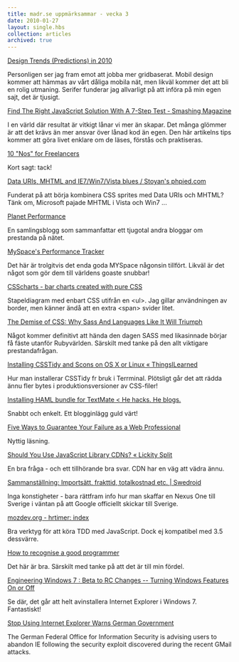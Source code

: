 ```yaml
---
title: madr.se uppmärksammar - vecka 3
date: 2010-01-27
layout: single.hbs
collection: articles
archived: true
---
```

[Design Trends (Predictions) in
2010](http://www.webdesignerwall.com/trends/design-trends-predictions-in-2010/)

Personligen ser jag fram emot att jobba mer gridbaserat. Mobil design
kommer att hämmas av vårt dåliga mobila nät, men likväl kommer det att
bli en rolig utmaning. Serifer funderar jag allvarligt på att införa på
min egen sajt, det är tjusigt.

[Find The Right JavaScript Solution With A 7-Step Test - Smashing
Magazine](http://www.smashingmagazine.com/2010/01/21/find-the-right-javascript-solution-with-a-7-step-test/)

I en värld där resultat är vitkigt lånar vi mer än skapar. Det många
glömmer är att det krävs än mer ansvar över lånad kod än egen. Den här
artikelns tips kommer att göra livet enklare om de läses, förstås och
praktiseras.

[10 \"Nos\" for
Freelancers](http://www.wakeuplater.com/freelance-lessons/10-absolute-nos-for-freelancers.aspx)

Kort sagt: tack!

[Data URIs, MHTML and IE7/Win7/Vista blues / Stoyan\'s
phpied.com](http://www.phpied.com/data-uris-mhtml-ie7-win7-vista-blues/)

Funderat på att börja kombinera CSS sprites med Data URIs och MHTML?
Tänk om, Microsoft pajade MHTML i Vista och Win7 \...

[Planet Performance](http://www.perfplanet.com/)

En samlingsblogg som sammanfattar ett tjugotal andra bloggar om
prestanda på nätet.

[MySpace\'s Performance Tracker](http://msfast.myspace.com/)

Det här är trolgitvis det enda goda MYSpace någonsin tillfört. Likväl är
det något som gör dem till världens goaste snubbar!

[CSScharts - bar charts created with pure
CSS](http://icant.co.uk/csscharts/)

Stapeldiagram med enbart CSS utifrån en \<ul\>. Jag gillar användningen
av border, men känner ändå att en extra \<span\> svider litet.

[The Demise of CSS: Why Sass And Languages Like It Will
Triumph](http://wiseheartdesign.com/articles/2010/01/18/the-demise-of-css-why-sass-and-languages-like-it-will-triumph/)

Något kommer definitivt att hända den dagen SASS med likasinnade börjar
få fäste utanför Rubyvärlden. Särskilt med tanke på den allt viktigare
prestandafrågan.

[Installing CSSTidy and Scons on OS X or Linux «
ThingsILearned](http://thingsilearned.com/2009/01/02/installing-csstidy-and-scons-on-os-x-or-linux/)

Hur man installerar CSSTidy fr bruk i Terrminal. Plötsligt går det att
rädda ännu fler bytes i produktionsversioner av CSS-filer!

[Installing HAML bundle for TextMate \< He hacks. He
blogs.](http://bjhess.com/blog/2007/05/31/installing-haml-bundle-for-textmate/)

Snabbt och enkelt. Ett blogginlägg guld värt!

[Five Ways to Guarantee Your Failure as a Web
Professional](http://sixrevisions.com/project-management/five-ways-to-guarantee-your-failure-as-a-web-professional/)

Nyttig läsning.

[Should You Use JavaScript Library CDNs? « Lickity
Split](http://zoompf.com/blog/2010/01/should-you-use-javascript-library-cdns/)

En bra fråga - och ett tillhörande bra svar. CDN har en väg att vädra
ännu.

[Sammanställning: Importsätt, frakttid, totalkostnad etc. \|
Swedroid](http://www.swedroid.se/forum/showthread.php?t=4762)

Inga konstigheter - bara rättfram info hur man skaffar en Nexus One till
Sverige i väntan på att Google officiellt skickar till Sverige.

[mozdev.org - hrtimer: index](http://hrtimer.mozdev.org/index.html)

Bra verktyg för att köra TDD med JavaScript. Dock ej kompatibel med 3.5
dessvärre.

[How to recognise a good
programmer](http://www.inter-sections.net/2007/11/13/how-to-recognise-a-good-programmer)

Det här är bra. Särskilt med tanke på att det är till min fördel.

[Engineering Windows 7 : Beta to RC Changes -- Turning Windows Features
On or
Off](http://blogs.msdn.com/e7/archive/2009/03/06/beta-to-rc-changes-turning-windows-features-on-or-off.aspx)

Se där, det går att helt avinstallera Internet Explorer i Windows 7.
Fantastiskt!

[Stop Using Internet Explorer Warns German
Government](http://www.sitepoint.com/blogs/2010/01/18/german-government-stop-using-ie/)

The German Federal Office for Information Security is advising users to
abandon IE following the security exploit discovered during the recent
GMail attacks.